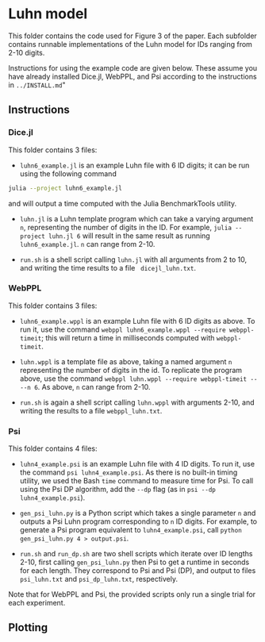 # Luhn model

This folder contains the code used for Figure 3 of the paper. Each subfolder contains runnable implementations of the Luhn model for IDs ranging from 2-10 digits.

Instructions for using the example code are given below. These assume you have already installed Dice.jl, WebPPL, and Psi according to the instructions in `../INSTALL.md`"

## Instructions

### Dice.jl
This folder contains 3 files:
- `luhn6_example.jl` is an example Luhn file with 6 ID digits; it can be run using the following command 

```bash
julia --project luhn6_example.jl
```

 and will output a time computed with the Julia BenchmarkTools utility.

- `luhn.jl` is a Luhn template program which can take a varying argument `n`, representing the number of digits in the ID. For example, `julia --project luhn.jl 6` will result in the same result as running `luhn6_example.jl`. `n` can range from 2-10. 

- `run.sh` is a shell script calling `luhn.jl` with all arguments from 2 to 10, and writing the time results to a file ` dicejl_luhn.txt`. 

### WebPPL

This folder contains 3 files:

- `luhn6_example.wppl` is an example Luhn file with 6 ID digits as above. To run it, use the command `webppl luhn6_example.wppl --require webppl-timeit`; this will return a time in milliseconds computed with `webppl-timeit`. 

- `luhn.wppl` is a template file as above, taking a named argument `n` representing the number of digits in the id. To replicate the program above, use the command `webppl luhn.wppl --require webppl-timeit -- --n 6`. As above, `n` can range from 2-10.

- `run.sh` is again a shell script calling `luhn.wppl` with arguments 2-10, and writing the results to a file `webppl_luhn.txt`.

### Psi

This folder contains 4 files:

- `luhn4_example.psi` is an example Luhn file with 4 ID digits. To run it, use the command `psi luhn4_example.psi`. As there is no built-in timing utility, we used the Bash `time` command to measure time for Psi. To call using the Psi DP algorithm, add the `--dp` flag (as in `psi --dp luhn4_example.psi`). 

- `gen_psi_luhn.py` is a Python script which takes a single parameter `n` and outputs a Psi Luhn program corresponding to `n` ID digits. For example, to generate a Psi program equivalent to `luhn4_example.psi`, call `python gen_psi_luhn.py 4 > output.psi`.

- `run.sh` and `run_dp.sh` are two shell scripts which iterate over ID lengths 2-10, first calling `gen_psi_luhn.py` then Psi to get a runtime in seconds for each length. They correspond to Psi and Psi (DP), and output to files `psi_luhn.txt` and `psi_dp_luhn.txt`, respectively. 

Note that for WebPPL and Psi, the provided scripts only run a single trial for each experiment. 

## Plotting






